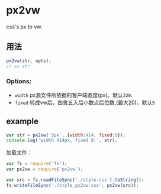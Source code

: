 # px2vw
css's px to vw.
## 用法
```js
px2vw(str, opts);
// => str
```
### Options:
* `width`  px源文件所依据的客户端宽度(px)。默认`320`. 
* `fixed`  转成vw后，四舍五入后小数点后位数,(最大20)。默认`5`
## example
```js
var str = px2vw('3px', {width:414, fixed:8});
console.log('width 414px, fixed 8:', str);
```
加载文件：
```js
var fs = require('fs');
var px2vw = require('px2vw');

var src = fs.readFileSync('./style.css').toString();
fs.writeFileSync('./style_px2vw.css', px2vw(src));
```

